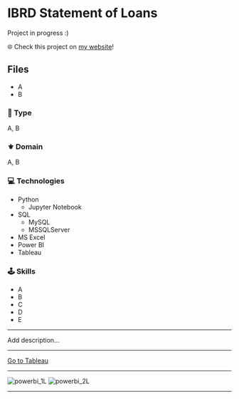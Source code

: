 # IBRD Statement of Loans

Project in progress :)

🌐 Check this project on [my website](https://aadsm2355.wixsite.com/andryadsm/ibrd-stmt-loans)!

## Files
- A
- B

### 📌 Type
A, B

### ⚜️ Domain
A, B

### 💻 Technologies
- Python
  - Jupyter Notebook
- SQL
  - MySQL
  - MSSQLServer
- MS Excel
- Power BI
- Tableau

### 🕹️ Skills
- A
- B
- C
- D
- E

---

Add description...

---

[Go to Tableau](https://public.tableau.com/app/profile/andry38a/viz/ibrd_stmt_loans_tableau/Loans)

---

![powerbi_1L](https://github.com/user-attachments/assets/1d0a708b-7df7-4e05-a6e3-9ca058756886)
![powerbi_2L](https://github.com/user-attachments/assets/e49a8550-596d-4819-8b1e-8cd35da4383d)

---
